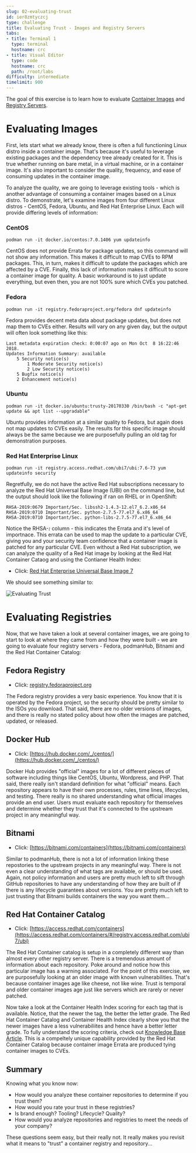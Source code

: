 ```yaml
---
slug: 02-evaluating-trust
id: ier8zmtyczcj
type: challenge
title: Evaluating Trust - Images and Registry Servers
tabs:
- title: Terminal 1
  type: terminal
  hostname: crc
- title: Visual Editor
  type: code
  hostname: crc
  path: /root/labs
difficulty: intermediate
timelimit: 900
---
```

The goal of this exercise is to learn how to evaluate [Container Images](https://developers.redhat.com/blog/2018/02/22/container-terminology-practical-introduction/#h.dqlu6589ootw) and [Registry Servers](https://developers.redhat.com/blog/2018/02/22/container-terminology-practical-introduction/#h.4cxnedx7tmvq).

# Evaluating Images

First, lets start what we already know, there is often a full functioning Linux distro inside a container image. That's because it's useful to leverage existing packages and the dependency tree already created for it. This is true whether running on bare metal, in a virtual machine, or in a container image. It's also important to consider the quality, frequency, and ease of consuming updates in the container image.

To analyze the quality, we are going to leverage existing tools - which is another advantage of consuming a container images based on a Linux distro. To demonstrate, let's examine images from four different Linux distros - CentOS, Fedora, Ubuntu, and Red Hat Enterprise Linux. Each will provide differing levels of information:

### CentOS

```
podman run -it docker.io/centos:7.0.1406 yum updateinfo
```

CentOS does not provide Errata for package updates, so this command will not show any information. This makes it difficult to map CVEs to RPM packages. This, in turn, makes it difficult to update the packages which are affected by a CVE. Finally, this lack of information makes it difficult to score a container image for quality. A basic workaround is to just update everything, but even then, you are not 100% sure which CVEs you patched.

### Fedora

```
podman run -it registry.fedoraproject.org/fedora dnf updateinfo
```

Fedora provides decent meta data about package updates, but does not map them to CVEs either. Results will vary on any given day, but the output will often look something like this:

```
Last metadata expiration check: 0:00:07 ago on Mon Oct  8 16:22:46 2018.
Updates Information Summary: available
    5 Security notice(s)
        1 Moderate Security notice(s)
        2 Low Security notice(s)
    5 Bugfix notice(s)
    2 Enhancement notice(s)
```

### Ubuntu

```
podman run -it docker.io/ubuntu:trusty-20170330 /bin/bash -c "apt-get update && apt list --upgradable"
```

Ubuntu provides information at a similar quality to Fedora, but again does not map updates to CVEs easily. The results for this specific image should always be the same because we are purposefully pulling an old tag for demonstration purposes.

### Red Hat Enterprise Linux
```
podman run -it registry.access.redhat.com/ubi7/ubi:7.6-73 yum updateinfo security
```

Regretfully, we do not have the active Red Hat subscriptions necessary to analyze the Red Hat Universal Base Image (UBI) on the command line, but the output should look like the following if ran on RHEL or in OpenShift:

```
RHSA-2019:0679 Important/Sec. libssh2-1.4.3-12.el7_6.2.x86_64
RHSA-2019:0710 Important/Sec. python-2.7.5-77.el7_6.x86_64
RHSA-2019:0710 Important/Sec. python-libs-2.7.5-77.el7_6.x86_64
```

Notice the RHSA-***:*** column - this indicates the Errata and it's level of importnace. This errata can be used to map the update to a particular CVE, giving you and your security team confidence that a container image is patched for any particular CVE. Even without a Red Hat subscription, we can analyze the quality of a Red Hat image by looking at the Red Hat Container Cataog and using the Contianer Health Index:

- Click: [Red Hat Enterprise Universal Base Image 7](https://access.redhat.com/containers/?architecture=#/registry.access.redhat.com/ubi7/ubi/images/7.6-73)

We should see something similar to:

![Evaluating Trust](https://raw.githubusercontent.com/openshift-instruqt/instruqt/master/assets/subsystems/container-internals-lab-2-0-part-3/02-evaluating-trust.png)


# Evaluating Registries

Now, that we have taken a look at several container images, we are going to start to look at where they came from and how they were built - we are going to evaluate four registry servers - Fedora, podmanHub, Bitnami and the Red Hat Container Catalog:

## Fedora Registry
- Click: [registry.fedoraproject.org](https://registry.fedoraproject.org/)

The Fedora registry provides a very basic experience. You know that it is operated by the Fedora project, so the security should be pretty similar to the ISOs you download. That said, there are no older versions of images, and there is really no stated policy about how often the images are patched, updated, or released.


## Docker Hub
- Click: [https://hub.docker.com/_/centos/](https://hub.docker.com/_/centos/)

Docker Hub provides "official" images for a lot of different pieces of software including things like CentOS, Ubuntu, Wordpress, and PHP. That said, there really isn't standard definition for what "official" means. Each repository appears to have their own processes, rules, time lines, lifecycles, and testing. There really is no shared understanding what official images provide an end user. Users must evaluate each repository for themselves and determine whether they trust that it's connected to the upstream project in any meaningful way.

## Bitnami
- Click: [https://bitnami.com/containers](https://bitnami.com/containers)

Similar to podmanHub, there is not a lot of information linking these repostories to the upstream projects in any meaningful way. There is not even a clear understanding of what tags are available, or should be used. Again, not policy information and users are pretty much left to sift through GitHub repositories to have any understanding of how they are built of if there is any lifecycle guarantees about versions. You are pretty much left to just trusting that Bitnami builds containers the way you want them...


## Red Hat Container Catalog
- Click: [https://access.redhat.com/containers](https://access.redhat.com/containers/#/registry.access.redhat.com/ubi7/ubi)

The Red Hat Container catalog is setup in a completely different way than almost every other registry server. There is a tremendous amount of information about each repository. Poke around and notice how this particular image has a warning associated. For the point of this exercise, we are purposefully looking at an older image with known
 vulnerabilities. That's because container images age like cheese, not like wine. Trust is temporal and older container images age just like servers which are rarely or never patched.

Now take a look at the Container Health Index scoring for each tag that is available. Notice, that the newer the tag, the better the letter grade. The Red Hat Container Catalog and Container Health Index clearly show you that the newer images have a less vulnerabiliites and hence have a better letter grade. To fully understand the scoring criteria, check out [Knowledge Base Article](https://access.redhat.com/articles/2803031). This is a compeltely unique capability provided by the Red Hat Container Catalog because container image Errata are produced tying container images to CVEs.

## Summary

Knowing what you know now:
- How would you analyze these container repositories to determine if you trust them?
- How would you rate your trust in these registries?
- Is brand enough? Tooling? Lifecycle? Quality?
- How would you analyze repositories and registries to meet the needs of your company?

These questions seem easy, but their really not. It really makes you revisit what it means to "trust" a container registry and repository...
